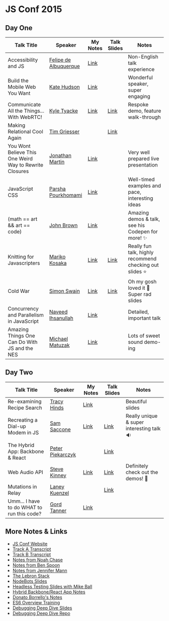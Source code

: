 # JS Conf 2015

## Day One

Talk Title | Speaker | My Notes | Talk Slides | Notes
---- | --- | --- | --- | ---
Accessibility and JS | [Felipe de Albuquerque](https://twitter.com/felipedeolinda) | [Link](/01-accessibility-and-js.md) | | Non-English talk experience
Build the Mobile Web You Want | [Kate Hudson](http://twitter.com/k88hudson) | [Link](/02-build-the-mobile-web-you-want.md) | | Wonderful speaker, super engaging
Communicate All the Things... With WebRTC! | [Kyle Tyacke](https://twitter.com/geekgonenomad) | [Link](/03-web-rtc.md) | [Link](https://github.com/ktyacke/respoke-webrtc-preso) | Respoke demo, feature walk-through
Making Relational Cool Again | [Tim Griesser](https://twitter.com/tgriesser) |  | [Link](https://speakerdeck.com/tgriesser/making-relational-cool-again-or-javascript-on-acid) |
You Wont Believe This One Weird Way to Rewrite Closures | [Jonathan Martin](https://twitter.com/nybblr) | [Link](/04-closures.md) | | Very well prepared live presentation
JavaScript CSS | [Parsha Pourkhomami](http://twitter.com/parshap) | [Link](/05-js-css.md) | | Well-timed examples and pace, interesting ideas
(math == art && art == code) | [John Brown](http://twitter.com/thisisjohnbrown) | [Link](/06-code-art.md) | | Amazing demos & talk, see his Codepen for more! :sparkles:
Knitting for Javascripters | [Mariko Kosaka](http://twitter.com/kosamari) | [Link](/07-knitting-for-jsers.md) | [Link](http://kosamari.com/presentation/jsconf-2015/)| Really fun talk, highly recommend checking out slides :star:
Cold War | [Simon Swain](http://twitter.com/simon_swain) | [Link](/08-cold-war.md) | [Link](https://simonswain.com/coldwar) | Oh my gosh loved it :rocket: Super rad slides
Concurrency and Parallelism in JavaScript | [Naveed Ihsanullah](http://twitter.com/naveedi) | [Link](/09-concurrency.md) |  | Detailed, important talk
Amazing Things One Can Do With JS and the NES | [Michael Matuzak](http://twitter.com/mmatuzak) | [Link](/10-nes.md) |  | Lots of sweet sound demo-ing

## Day Two

Talk Title | Speaker | My Notes | Talk Slides | Notes
---- | --- | --- | --- | ---
Re-examining Recipe Search | [Tracy Hinds](http://twitter.com/hackygolucky) | [Link](/11-graph-database.md) | | Beautiful slides
Recreating a Dial-up Modem in JS | [Sam Saccone](http://twitter.com/samccone) | [Link](/12-dialup-modem.md) | [Link](http://slides.com/samccone/jsconf-us/#/) | Really unique & super interesting talk :sound:
The Hybrid App: Backbone & React | [Peter Piekarczyk](https://twitter.com/peterpme) |  | [Link](https://speakerdeck.com/ppiekarczyk/the-hybrid-backbone-and-react-app#) |
Web Audio API | [Steve Kinney](http://twitter.com/stevekinney) | [Link](/13-web-audio.md) | [Link](https://github.com/stevekinney/making-music) | Definitely check out the demos! :musical_note:
Mutations in Relay | [Laney Kuenzel](https://twitter.com/laneykuenzel) | | [Link](https://speakerdeck.com/laneyk/mutations-in-relay) |
Umm... I have to do WHAT to run this code? | [Gord Tanner](http://twitter.com/gordtanner) | [Link](/14-os-projects.md) | |

## More Notes & Links

- [JS Conf Website](http://2015.jsconf.us/)
- [Track A Transcript](http://2015.jsconf.us/t/track_a.html)
- [Track B Transcript](http://2015.jsconf.us/t/track_b.html)
- [Notes from Noah Chase](https://github.com/nchase/talks/tree/master/2015/jsconf)
- [Notes from Ben Spoon](http://blog.benspoon.com/js-conf-notes/)
- [Notes from Jennifer Mann](https://gist.github.com/jennifer-mann/544da3863bbe47773d70)
- [The Lebron Stack](http://lebron.technology/)
- [NodeBots Slides](https://dl.dropboxusercontent.com/u/3531958/jsconf-2015/index.html#/)
- [Headless Testing Slides with Mike Ball](http://mdb.github.io/testing-with-xvfb/#/)
- [Hybrid Backbone/React App Notes](http://ja.mesbrown.com/2015/05/the-hybrid-backbone-react-app-peter-piekarczyk-jsconf-2015/)
- [Donato Borrello's Notes](https://github.com/donato/notes/tree/master/jsconf-2015)
- [ES6 Overview Training](http://johnkpaul.github.io/presentations/jsconf/2015/es6-overview/#/)
- [Debugging Deep Dive Slides](http://brianarn.github.io/jsconf-2015-debugging/presentation/#/)
- [Debugging Deep Dive Repo](https://github.com/brianarn/jsconf-2015-debugging)

